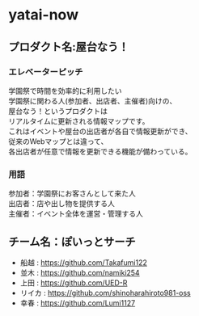 # yatai-now

## プロダクト名:**屋台なう！**
### エレベーターピッチ
学園祭で時間を効率的に利用したい  
学園祭に関わる人(参加者、出店者、主催者)向けの、  
屋台なう！というプロダクトは  
リアルタイムに更新される情報マップです。  
これはイベントや屋台の出店者が各自で情報更新ができ、  
従来のWebマップとは違って、  
各出店者が任意で情報を更新できる機能が備わっている。
### 用語
参加者：学園祭にお客さんとして来た人  
出店者：店や出し物を提供する人  
主催者：イベント全体を運営・管理する人  

## チーム名：**ぽいっとサーチ**
- 船越 : https://github.com/Takafumi122
- 並木 : https://github.com/namiki254
- 上田 : https://github.com/UED-R
- リイカ : https://github.com/shinoharahiroto981-oss
- 幸春 : https://github.com/Lumi1127
